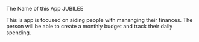 The Name of this App JUBILEE

This is app is focused on aiding people with mananging their finances.  The person will
be able to create a monthly budget and track their daily spending.  